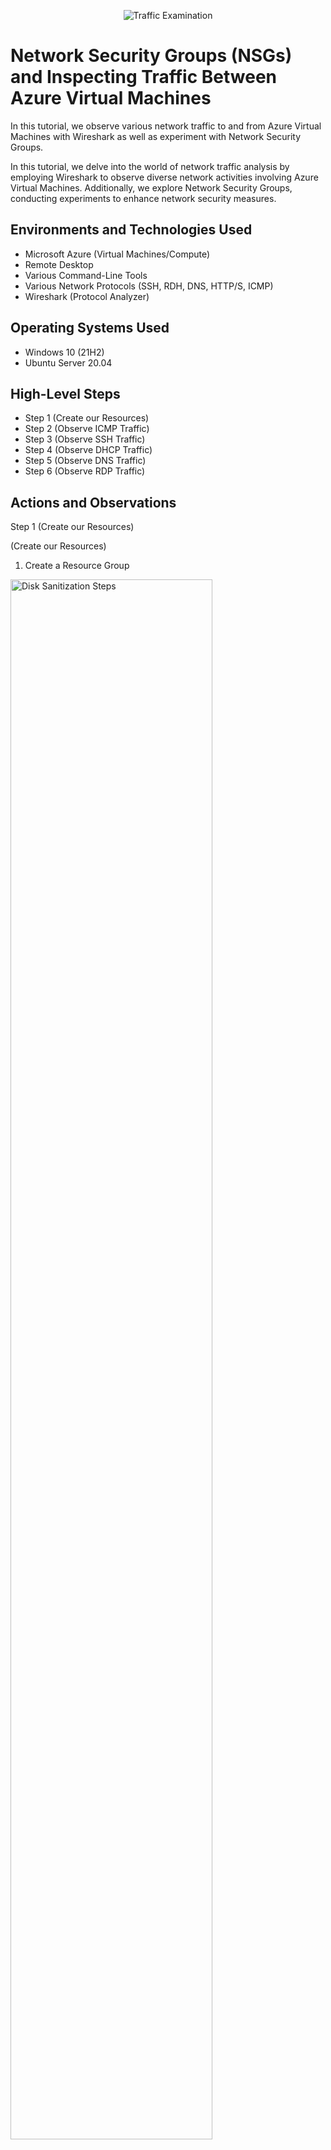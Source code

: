 <p align="center">
<img src="https://i.imgur.com/Ua7udoS.png" alt="Traffic Examination"/>
</p>

<h1>Network Security Groups (NSGs) and Inspecting Traffic Between Azure Virtual Machines</h1>
In this tutorial, we observe various network traffic to and from Azure Virtual Machines with Wireshark as well as experiment with Network Security Groups. <br />

<p>

In this tutorial, we delve into the world of network traffic analysis by employing Wireshark to observe diverse network activities involving Azure Virtual Machines. Additionally, we explore Network Security Groups, conducting experiments to enhance network security measures.

</p>

<h2>Environments and Technologies Used</h2>

- Microsoft Azure (Virtual Machines/Compute)
- Remote Desktop
- Various Command-Line Tools
- Various Network Protocols (SSH, RDH, DNS, HTTP/S, ICMP)
- Wireshark (Protocol Analyzer)

<h2>Operating Systems Used </h2>

- Windows 10 (21H2)
- Ubuntu Server 20.04

<h2>High-Level Steps</h2>

- Step 1 (Create our Resources)
- Step 2 (Observe ICMP Traffic)
- Step 3 (Observe SSH Traffic)
- Step 4 (Observe DHCP Traffic)
- Step 5 (Observe DNS Traffic)
- Step 6 (Observe RDP Traffic)

<h2>Actions and Observations</h2>

<p>

Step 1 (Create our Resources)

</p>

<p>
(Create our Resources)
  
1) Create a Resource Group

<img src="https://i.imgur.com/pQcowOd.png" height="80%" width="80%" alt="Disk Sanitization Steps"/>

2) Create a Windows 10 Virtual Machine (VM)
    - While creating the VM, select the previously created Resource Group
    - While creating the VM, allow it to create a new Virtual Network (Vnet) and Subnet

<img src="https://i.imgur.com/QQejDSJ.png" height="80%" width="80%" alt="Disk Sanitization Steps"/>

3) Create a Linux (Ubuntu) VM
    - While create the VM, select the previously created Resource Group and Vnet

<img src="https://i.imgur.com/VPlWuFv.png" height="80%" width="80%" alt="Disk Sanitization Steps"/>

4) Observe Your Virtual Network within Network Watcher
</p>

<br />

<p>
Step 2 (Observe ICMP Traffic)
  
</p>

<p>
  
5) Use Remote Desktop to connect to your Windows 10 Virtual Machine

<img src="https://i.imgur.com/4IpzCav.png" height="80%" width="80%" alt="Disk Sanitization Steps"/>

<img src="https://i.imgur.com/JgbngY1.png" height="80%" width="80%" alt="Disk Sanitization Steps"/>

6) Within your Windows 10 Virtual Machine, Install Wireshark

<img src="https://i.imgur.com/BgkjmSJ.png" height="80%" width="80%" alt="Disk Sanitization Steps"/>
  
7) Open Wireshark and filter for ICMP traffic only

<img src="https://i.imgur.com/JxjJqRf.png" height="80%" width="80%" alt="Disk Sanitization Steps"/>

<img src="https://i.imgur.com/j3Rta4P.png" height="80%" width="80%" alt="Disk Sanitization Steps"/>


8) Retrieve the private IP address of the Ubuntu VM and attempt to ping it from within the Windows 10 VM
   
   - Observe ping requests and replies within WireShark

<img src="https://i.imgur.com/iNG8h34.png" height="80%" width="80%" alt="Disk Sanitization Steps"/>

<img src="https://i.imgur.com/4dKx5Uf.png" height="80%" width="80%" alt="Disk Sanitization Steps"/>
     
9) From The Windows 10 VM, open command line or PowerShell and attempt to ping a public website (such as www.google.com) and observe the traffic in WireShark

<img src="https://i.imgur.com/TnWW8ds.png" height="80%" width="80%" alt="Disk Sanitization Steps"/>

10) Initiate a perpetual/non-stop ping from your Windows 10 VM to your Ubuntu VM

<img src="https://i.imgur.com/LN1WQUN.png" height="80%" width="80%" alt="Disk Sanitization Steps"/>
   
  - Open the Network Security Group your Ubuntu VM is using and disable incoming (inbound) ICMP traffic

<img src="https://i.imgur.com/T9Aqm6b.png" height="80%" width="80%" alt="Disk Sanitization Steps"/>

<img src="https://i.imgur.com/oXAc09Q.png" height="80%" width="80%" alt="Disk Sanitization Steps"/>

<img src="https://i.imgur.com/oaXTJrA.png" height="80%" width="80%" alt="Disk Sanitization Steps"/>

  - Back in the Windows 10 VM, observe the ICMP traffic in WireShark and the command line Ping activity

    - Re-enable ICMP traffic for the Network Security Group your Ubuntu VM is using

<img src="https://i.imgur.com/5c2oVst.png" height="80%" width="80%" alt="Disk Sanitization Steps"/>

<img src="https://i.imgur.com/gtlhn9Z.png" height="80%" width="80%" alt="Disk Sanitization Steps"/>

  - Back in the Windows 10 VM, observe the ICMP traffic in WireShark and the command line Ping activity (should start working)

<img src="https://i.imgur.com/8rNsIXx.png" height="80%" width="80%" alt="Disk Sanitization Steps"/>

  - Stop the ping activity 
</p>

<br />
<p>

Step 3 (Observe SSH Traffic)

<img src="https://i.imgur.com/zMh9Hix.png" height="80%" width="80%" alt="Disk Sanitization Steps"/>
</p>
<p>
  


11) Back in Wireshark, filter for SSH traffic only

<img src="https://i.imgur.com/YqRZ8Nz.png" height="80%" width="80%" alt="Disk Sanitization Steps"/>

12) From your Windows 10 VM, “SSH into” your Ubuntu Virtual Machine (via its private IP address)

<img src="https://i.imgur.com/0CQbB5W.png" height="80%" width="80%" alt="Disk Sanitization Steps"/>
 
  - Type commands (username, pwd, etc) into the linux SSH connection and observe SSH traffic spam in WireShark

<img src="https://i.imgur.com/9qSvP2I.png" height="80%" width="80%" alt="Disk Sanitization Steps"/>
 
  - Exit the SSH connection by typing ‘exit’ and pressing [Enter]
</p>


<p>





  
Step 4 (Observe DHCP Traffic)

13) Back in Wireshark, filter for DHCP traffic only

<img src="https://i.imgur.com/mb61riu.png" height="80%" width="80%" alt="Disk Sanitization Steps"/>

14) From your Windows 10 VM, attempt to issue your VM a new IP address from the command line (ipconfig /renew)

  - Observe the DHCP traffic appearing in WireShark

</p>




<p>
  
Step 5 (Observe DNS Traffic)

15) Back in Wireshark, filter for DNS traffic only

<img src="https://i.imgur.com/2pDFjIQ.png " height="80%" width="80%" alt="Disk Sanitization Steps"/>

16) From your Windows 10 VM within a command line, use nslookup to see what google.com and disney.com’s IP addresses are

  - Observe the DNS traffic being show in WireShark
</p>




<p>
  
Step 6 (Observe RDP Traffic)

<img src="https://i.imgur.com/ydfmJ0L.png" height="80%" width="80%" alt="Disk Sanitization Steps"/>

17) Back in Wireshark, filter for RDP traffic only (tcp.port == 3389)

<img src="https://i.imgur.com/KeDntNy.png" height="80%" width="80%" alt="Disk Sanitization Steps"/>

<img src="https://i.imgur.com/z480XYR.png" height="80%" width="80%" alt="Disk Sanitization Steps"/>

18) Observe the immediate non-stop spam of traffic? Why do you think it’s non-stop spamming vs only showing traffic when you do an activity?

  - Answer: because the RDP (protocol) is constantly showing you a live stream from one computer to another, therefore traffic is always being transmitted
</p>

<br />
